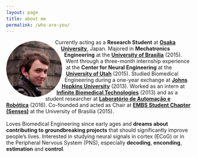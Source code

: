 ```yaml
---
layout: page
title: about me
permalink: /who-are-you/
---
```


<!-- CSS code for text around image taken from: https://codepen.io/dudleystorey/pen/FvJDB -->

<style>

#circle-shape-text .curve { 
    height: 30%;
    width: 30%;
    min-width: 150px;
    float: left;
    margin-top: 5px;
    margin-right: 1rem;
    border-radius: 50%;
    -webkit-shape-outside: circle();
    shape-outside: circle();
}
</style>

<div id="circle-shape-text">
<img class="curve" src="/images/avatar.png">
<p>
Currently acting as a <b>Research Student</b> at <b><a href="http://www.osaka-u.ac.jp/en">Osaka University</a></b>, Japan. Majored in <b>Mechatronics Engineering</b> at the <b><a href="http://www.unb.br">University of Brasilia</a></b> (2015). Went through a three-month internship experience at the <b>Center for Neural Engineering</b> at the <b><a href="http://www.utah.edu/">University of Utah</a></b> (2015). Studied Biomedical Engineering during a one-year exchange at <b><a href="https://www.jhu.edu/">Johns Hopkins University</a></b> (2013). Worked as an intern at <b><a href="http://www.i-biomed.com/">Infinite Biomedical Technologies</a></b> (2013) and as a student researcher at <b><a href="https://lara.unb.br/">Laboratório de Automação e Robótica</a></b> (2016). Co-founded and acted as Chair at <b><a href="http://sites.ieee.org/sb-unb/capitulos/embs/">EMBS Student Chapter (Senses)</a></b> at the University of Brasilia (2015).
<br>
<br>
Loves Biomedical Engineering since early ages and <b>dreams about contributing to groundbreaking projects</b> that should significantly improve people’s lives. Interested in studying neural signals in cortex (ECoG) or in the Peripheral Nervous System (PNS), especially <b>decoding</b>, <b>enconding</b>, <b>estimation</b> and <b>control</b>.
</p>
</div>